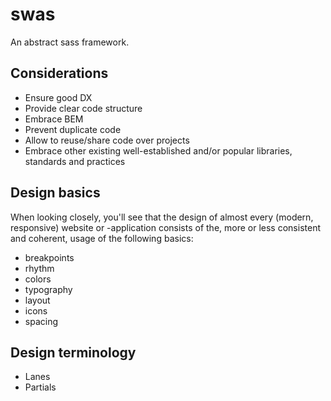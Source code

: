 # swas
An abstract sass framework.

## Considerations

* Ensure good DX
* Provide clear code structure
* Embrace BEM
* Prevent duplicate code
* Allow to reuse/share code over projects
* Embrace other existing well-established and/or popular libraries, standards and practices

## Design basics

When looking closely, you'll see that the design of almost every (modern, responsive) website or -application consists of the, more or less consistent and coherent, usage of the following basics:

* breakpoints
* rhythm
* colors
* typography
* layout
* icons
* spacing

## Design terminology

* Lanes
* Partials
